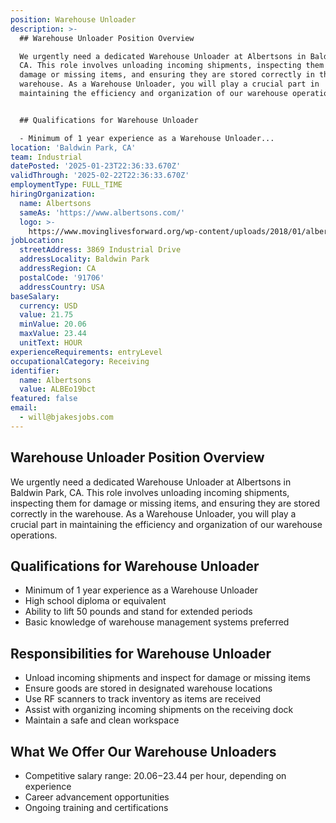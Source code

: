 ```yaml
---
position: Warehouse Unloader
description: >-
  ## Warehouse Unloader Position Overview

  We urgently need a dedicated Warehouse Unloader at Albertsons in Baldwin Park,
  CA. This role involves unloading incoming shipments, inspecting them for
  damage or missing items, and ensuring they are stored correctly in the
  warehouse. As a Warehouse Unloader, you will play a crucial part in
  maintaining the efficiency and organization of our warehouse operations.


  ## Qualifications for Warehouse Unloader

  - Minimum of 1 year experience as a Warehouse Unloader...
location: 'Baldwin Park, CA'
team: Industrial
datePosted: '2025-01-23T22:36:33.670Z'
validThrough: '2025-02-22T22:36:33.670Z'
employmentType: FULL_TIME
hiringOrganization:
  name: Albertsons
  sameAs: 'https://www.albertsons.com/'
  logo: >-
    https://www.movinglivesforward.org/wp-content/uploads/2018/01/albertsons-logo.png
jobLocation:
  streetAddress: 3869 Industrial Drive
  addressLocality: Baldwin Park
  addressRegion: CA
  postalCode: '91706'
  addressCountry: USA
baseSalary:
  currency: USD
  value: 21.75
  minValue: 20.06
  maxValue: 23.44
  unitText: HOUR
experienceRequirements: entryLevel
occupationalCategory: Receiving
identifier:
  name: Albertsons
  value: ALBEo19bct
featured: false
email:
  - will@bjakesjobs.com
---
```




## Warehouse Unloader Position Overview
We urgently need a dedicated Warehouse Unloader at Albertsons in Baldwin Park, CA. This role involves unloading incoming shipments, inspecting them for damage or missing items, and ensuring they are stored correctly in the warehouse. As a Warehouse Unloader, you will play a crucial part in maintaining the efficiency and organization of our warehouse operations.

## Qualifications for Warehouse Unloader
- Minimum of 1 year experience as a Warehouse Unloader
- High school diploma or equivalent
- Ability to lift 50 pounds and stand for extended periods
- Basic knowledge of warehouse management systems preferred

## Responsibilities for Warehouse Unloader
- Unload incoming shipments and inspect for damage or missing items
- Ensure goods are stored in designated warehouse locations
- Use RF scanners to track inventory as items are received
- Assist with organizing incoming shipments on the receiving dock
- Maintain a safe and clean workspace

## What We Offer Our Warehouse Unloaders
- Competitive salary range: $20.06-$23.44 per hour, depending on experience
- Career advancement opportunities
- Ongoing training and certifications